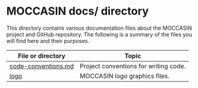 MOCCASIN docs/ directory
========================

This directory contains various documentation files about the MOCCASIN project and GitHub repository.  The following is a summary of the files you will find here and their purposes.

| File or directory   | Topic                                 |
|---------------------|---------------------------------------|
| [code-conventions.md](code-conventions.md) | Project conventions for writing code. |
| [logo](logo) | MOCCASIN logo graphics files. |

